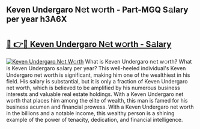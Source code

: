 ## Keven Undergaro N𝚎t w𝚘rth - Part-MGQ S𝚊lary per year h3A6X

# <h2><a href="http://gc585t.nevu.top/?p=Keven+Undergaro">🔗 👉🔴 Keven Undergaro N𝚎t w𝚘rth - S𝚊lary</a></h2>

[![Keven Undergaro N𝚎t W𝚘rth](https://i.imgur.com/Oavwk0R.jpeg)](http://gc585t.nevu.top/?p=Keven+Undergaro)
What is Keven Undergaro n𝚎t w𝚘rth? What is Keven Undergaro s𝚊lary per year?
This well-heeled individual's Keven Undergaro net worth is significant, making him one of the wealthiest in his field. His salary is substantial, but it is only a fraction of Keven Undergaro net worth, which is believed to be amplified by his numerous business interests and valuable real estate holdings. With a Keven Undergaro net worth that places him among the elite of wealth, this man is famed for his business acumen and financial prowess. With a Keven Undergaro net worth in the billions and a notable income, this wealthy person is a shining example of the power of tenacity, dedication, and financial intelligence.
